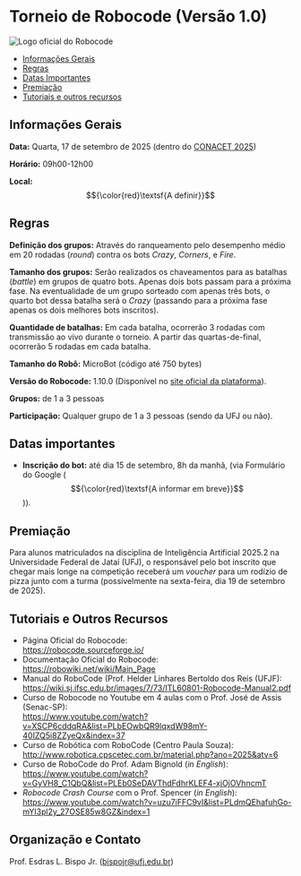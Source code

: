 # Torneio de Robocode (Versão 1.0)

![Logo oficial do Robocode](https://robocode.sourceforge.io/gfx/robocode_logo_tanks.png)

-  [Informações Gerais](#info-geral)
-  [Regras](#regras)
-  [Datas Importantes](#datas-importantes)
-  [Premiação](#premiacao)
-  [Tutoriais e outros recursos](#tutoriais)

## <a name="info-geral"></a>Informações Gerais

**Data:** Quarta, 17 de setembro de 2025 (dentro do [CONACET 2025](https://sites.google.com/ufj.edu.br/conacet2025))

**Horário:** 09h00-12h00

**Local:** $${\color{red}\textsf{A definir}}$$


## <a name="regras"></a>Regras

**Definição dos grupos:** Através do ranqueamento pelo desempenho médio em 20 rodadas (*round*) contra os bots *Crazy*, *Corners*, e *Fire*.

**Tamanho dos grupos:** Serão realizados os chaveamentos para as batalhas (*battle*) em grupos de quatro bots. Apenas dois bots passam para a próxima fase. Na eventualidade de um grupo sorteado com apenas três bots, o quarto bot dessa batalha será o *Crazy* (passando para a próxima fase apenas os dois melhores bots inscritos).

**Quantidade de batalhas:** Em cada batalha, ocorrerão 3 rodadas com transmissão ao vivo durante o torneio. A partir das quartas-de-final, ocorrerão 5 rodadas em cada batalha.

**Tamanho do Robô:**  MicroBot (código até 750 bytes)

**Versão do Robocode:** 1.10.0 (Disponível no [site oficial da plataforma](https://robocode.sourceforge.io/)).

**Grupos:** de 1 a 3 pessoas

**Participação:** Qualquer grupo de 1 a 3 pessoas (sendo da UFJ ou não). 

## <a name="datas-importantes"></a>Datas importantes

- **Inscrição do bot:** até dia 15 de setembro, 8h da manhã, (via Formulário do Google ($${\color{red}\textsf{A informar em breve}}$$)).

## <a name="premiacao"></a>Premiação

Para alunos matriculados na disciplina de Inteligência Artificial 2025.2 na Universidade Federal de Jataí (UFJ), o responsável pelo bot inscrito que chegar mais longe na competição receberá um *voucher* para um rodízio de pizza junto com a turma (possivelmente na sexta-feira, dia 19 de setembro de 2025). 

## <a name="tutoriais"></a>Tutoriais e Outros Recursos

- Página Oficial do Robocode: <br>
<https://robocode.sourceforge.io/>
- Documentação Oficial do Robocode: <br>
<https://robowiki.net/wiki/Main_Page>
- Manual do RoboCode (Prof. Helder Linhares Bertoldo dos Reis (UFJF): <br>
<https://wiki.sj.ifsc.edu.br/images/7/73/ITL60801-Robocode-Manual2.pdf>
- Curso de Robocode no Youtube em 4 aulas com o Prof. José de Assis (Senac-SP): <br>
<https://www.youtube.com/watch?v=XSCP6cddqRA&list=PLbEOwbQR9lqxdW98mY-40IZQ5i8ZZyeQx&index=37>
- Curso de Robótica com RoboCode (Centro Paula Souza): <br>
<http://www.robotica.cpscetec.com.br/material.php?ano=2025&atv=6>
- Curso de RoboCode do Prof. Adam Bignold (*in English*): <br>
<https://www.youtube.com/watch?v=GyVH8_C1QbQ&list=PLEb0SeDAVThdFdhrKLEF4-xjOjOVhncmT>
- *Robocode Crash Course* com o Prof. Spencer (*in English*): <br>
<https://www.youtube.com/watch?v=uzu7iFFC9vI&list=PLdmQEhafuhGo-mYI3pl2y_27OSE85w8GZ&index=1>

## Organização e Contato

Prof. Esdras L. Bispo Jr. (<bispojr@ufj.edu.br>)
